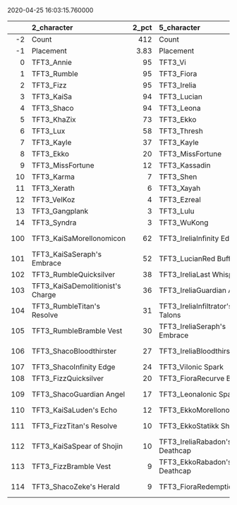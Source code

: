 
2020-04-25 16:03:15.760000

|     | 2_character                      |   2_pct | 5_character                     |   5_pct | 4_character                        |   4_pct | 3_character                      |   3_pct | 1_character                    |   1_pct |
|----:|:---------------------------------|--------:|:--------------------------------|--------:|:-----------------------------------|--------:|:---------------------------------|--------:|:-------------------------------|--------:|
|  -2 | Count                            |  412    | Count                           |  329    | Count                              |  337    | Count                            |  502    | Count                          |  640    |
|  -1 | Placement                        |    3.83 | Placement                       |    4.06 | Placement                          |    4.15 | Placement                        |    4.71 | Placement                      |    4.77 |
|   0 | TFT3_Annie                       |   95    | TFT3_Vi                         |  100    | TFT3_Kayle                         |  100    | TFT3_Vi                          |   99    | TFT3_Ashe                      |   91    |
|   1 | TFT3_Rumble                      |   95    | TFT3_Fiora                      |  100    | TFT3_Shen                          |  100    | TFT3_Blitzcrank                  |   99    | TFT3_Jhin                      |   81    |
|   2 | TFT3_Fizz                        |   95    | TFT3_Irelia                     |  100    | TFT3_WuKong                        |   91    | TFT3_ChoGath                     |   98    | TFT3_Karma                     |   77    |
|   3 | TFT3_KaiSa                       |   94    | TFT3_Lucian                     |   99    | TFT3_Kassadin                      |   87    | TFT3_Malphite                    |   98    | TFT3_Mordekaiser               |   61    |
|   4 | TFT3_Shaco                       |   94    | TFT3_Leona                      |   98    | TFT3_MissFortune                   |   82    | TFT3_Jinx                        |   83    | TFT3_Lux                       |   60    |
|   5 | TFT3_KhaZix                      |   73    | TFT3_Ekko                       |   92    | TFT3_Ezreal                        |   80    | TFT3_Ezreal                      |   81    | TFT3_Lulu                      |   58    |
|   6 | TFT3_Lux                         |   58    | TFT3_Thresh                     |   58    | TFT3_Thresh                        |   79    | TFT3_MissFortune                 |   65    | TFT3_JarvanIV                  |   50    |
|   7 | TFT3_Kayle                       |   37    | TFT3_Kayle                      |   47    | TFT3_Xayah                         |   64    | TFT3_Graves                      |   59    | TFT3_Shaco                     |   50    |
|   8 | TFT3_Ekko                        |   20    | TFT3_MissFortune                |   43    | TFT3_Blitzcrank                    |   53    | TFT3_Lucian                      |   38    | TFT3_Xerath                    |   49    |
|   9 | TFT3_MissFortune                 |   12    | TFT3_Kassadin                   |   32    | TFT3_Irelia                        |   34    | TFT3_VelKoz                      |   16    | TFT3_Kassadin                  |   33    |
|  10 | TFT3_Karma                       |    7    | TFT3_Shen                       |   29    | TFT3_Lulu                          |   30    | TFT3_KhaZix                      |   16    | TFT3_Jayce                     |   33    |
|  11 | TFT3_Xerath                      |    6    | TFT3_Xayah                      |   12    | TFT3_ChoGath                       |    8    | TFT3_AurelionSol                 |   12    | TFT3_WuKong                    |   23    |
|  12 | TFT3_VelKoz                      |    4    | TFT3_Ezreal                     |   10    | TFT3_KaiSa                         |    6    | TFT3_TwistedFate                 |   11    | TFT3_Rakan                     |   21    |
|  13 | TFT3_Gangplank                   |    3    | TFT3_Lulu                       |    9    | TFT3_Vi                            |    4    | TFT3_Kayle                       |    8    | TFT3_XinZhao                   |   20    |
|  14 | TFT3_Syndra                      |    3    | TFT3_WuKong                     |    7    | TFT3_TwistedFate                   |    3    | TFT3_Lulu                        |    6    | TFT3_Darius                    |   15    |
| 100 | TFT3_KaiSaMorellonomicon         |   62    | TFT3_IreliaInfinity Edge        |   94    | TFT3_KayleGuinsoo's Rageblade      |   85    | TFT3_JinxGiant Slayer            |   62    | TFT3_JhinRunaan's Hurricane    |   39    |
| 101 | TFT3_KaiSaSeraph's Embrace       |   52    | TFT3_LucianRed Buff             |   50    | TFT3_KayleGuardian Angel           |   58    | TFT3_JinxRed Buff                |   48    | TFT3_JhinGuardian Angel        |   39    |
| 102 | TFT3_RumbleQuicksilver           |   38    | TFT3_IreliaLast Whisper         |   31    | TFT3_KayleRapid Firecannon         |   32    | TFT3_JinxGuardian Angel          |   33    | TFT3_JhinInfinity Edge         |   23    |
| 103 | TFT3_KaiSaDemolitionist's Charge |   36    | TFT3_IreliaGuardian Angel       |   30    | TFT3_KayleQuicksilver              |   29    | TFT3_MissFortuneSeraph's Embrace |   17    | TFT3_JhinTrap Claw             |   22    |
| 104 | TFT3_RumbleTitan's Resolve       |   31    | TFT3_IreliaInfiltrator's Talons |   19    | TFT3_KayleHand Of Justice          |   21    | TFT3_MissFortuneQuicksilver      |   16    | TFT3_XerathGuinsoo's Rageblade |   21    |
| 105 | TFT3_RumbleBramble Vest          |   30    | TFT3_IreliaSeraph's Embrace     |   18    | TFT3_MissFortuneSeraph's Embrace   |   14    | TFT3_ViIonic Spark               |   15    | TFT3_JhinLast Whisper          |   21    |
| 106 | TFT3_ShacoBloodthirster          |   27    | TFT3_IreliaBloodthirster        |   17    | TFT3_MissFortuneSpear of Shojin    |   13    | TFT3_JinxQuicksilver             |   14    | TFT3_ShacoGuardian Angel       |   20    |
| 107 | TFT3_ShacoInfinity Edge          |   24    | TFT3_ViIonic Spark              |   14    | TFT3_WuKongIonic Spark             |   11    | TFT3_JinxTrap Claw               |   14    | TFT3_XerathQuicksilver         |   15    |
| 108 | TFT3_FizzQuicksilver             |   20    | TFT3_FioraRecurve Bow           |   13    | TFT3_KayleMorellonomicon           |   11    | TFT3_BlitzcrankZephyr            |   13    | TFT3_ShacoBloodthirster        |   13    |
| 109 | TFT3_ShacoGuardian Angel         |   17    | TFT3_LeonaIonic Spark           |   12    | TFT3_KayleStatikk Shiv             |   11    | TFT3_JinxRunaan's Hurricane      |   13    | TFT3_ShacoHextech Gunblade     |    9    |
| 110 | TFT3_KaiSaLuden's Echo           |   12    | TFT3_EkkoMorellonomicon         |   12    | TFT3_MissFortuneQuicksilver        |   11    | TFT3_ChoGathIonic Spark          |   12    | TFT3_AsheDark Star's Heart     |    8    |
| 111 | TFT3_FizzTitan's Resolve         |   10    | TFT3_EkkoStatikk Shiv           |   11    | TFT3_KayleTrap Claw                |   10    | TFT3_ChoGathGuardian Angel       |   11    | TFT3_DariusRabadon's Deathcap  |    8    |
| 112 | TFT3_KaiSaSpear of Shojin        |   10    | TFT3_IreliaRabadon's Deathcap   |   10    | TFT3_MissFortuneRabadon's Deathcap |   10    | TFT3_MissFortuneHand Of Justice  |   11    | TFT3_XerathRabadon's Deathcap  |    8    |
| 113 | TFT3_FizzBramble Vest            |    9    | TFT3_EkkoRabadon's Deathcap     |   10    | TFT3_MissFortuneHand Of Justice    |   10    | TFT3_VelKozSeraph's Embrace      |   10    | TFT3_MordekaiserRedemption     |    8    |
| 114 | TFT3_ShacoZeke's Herald          |    9    | TFT3_FioraRedemption            |    9    | TFT3_MissFortuneGuardian Angel     |    9    | TFT3_JinxLast Whisper            |   10    | TFT3_JhinQuicksilver           |    8    |

